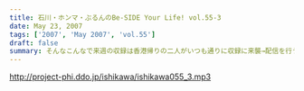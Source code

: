 ```yaml
---
title: 石川・ホンマ・ぶるんのBe-SIDE Your Life! vol.55-3
date: May 23, 2007
tags: ['2007', 'May 2007', 'vol.55']
draft: false
summary: そんなこんなで来週の収録は香港帰りの二人がいつも通りに収録に来襲→配信を行うビーサイ！！石川＆ホンマコンビの珍道中のお話は飛び出すのかなぁ？？？御期待下さい！！！NAMAE
---
```


http://project-phi.ddo.jp/ishikawa/ishikawa055_3.mp3
